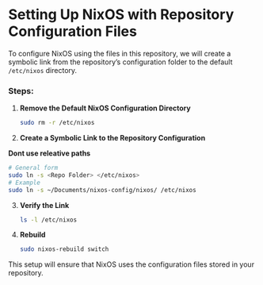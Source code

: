 # Setting Up NixOS with Repository Configuration Files

To configure NixOS using the files in this repository, we will create a symbolic link from the repository’s configuration folder to the default `/etc/nixos` directory.

### Steps:

1. **Remove the Default NixOS Configuration Directory**
   ```bash
   sudo rm -r /etc/nixos
   ```

2. **Create a Symbolic Link to the Repository Configuration**

**Dont use releative paths**

   ```bash
   # General form
   sudo ln -s <Repo Folder> </etc/nixos>
   # Example
   sudo ln -s ~/Documents/nixos-config/nixos/ /etc/nixos
   ```

3. **Verify the Link**
   ```bash
   ls -l /etc/nixos
   ```

4. **Rebuild**
   ```bash
   sudo nixos-rebuild switch
   ```

This setup will ensure that NixOS uses the configuration files stored in your repository.